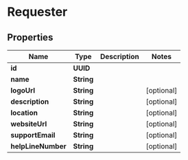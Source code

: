 

# Requester


## Properties

Name | Type | Description | Notes
------------ | ------------- | ------------- | -------------
**id** | **UUID** |  | 
**name** | **String** |  | 
**logoUrl** | **String** |  |  [optional]
**description** | **String** |  |  [optional]
**location** | **String** |  |  [optional]
**websiteUrl** | **String** |  |  [optional]
**supportEmail** | **String** |  |  [optional]
**helpLineNumber** | **String** |  |  [optional]



